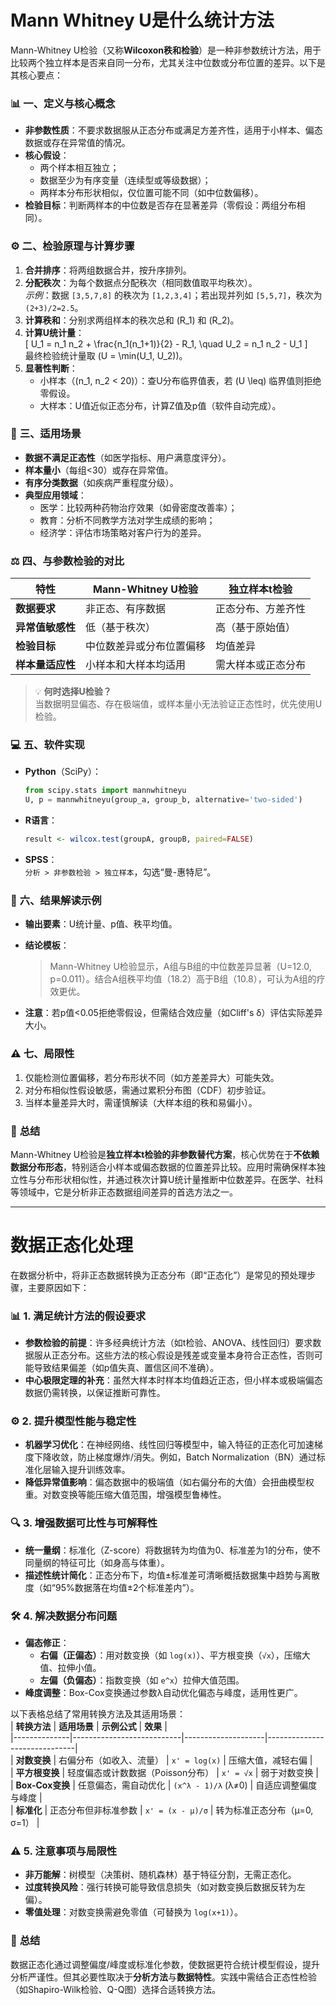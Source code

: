 # Mann Whitney U是什么统计方法

Mann-Whitney U检验（又称**Wilcoxon秩和检验**）是一种非参数统计方法，用于比较两个独立样本是否来自同一分布，尤其关注中位数或分布位置的差异。以下是其核心要点：



### 📊 **一、定义与核心概念**  
- **非参数性质**：不要求数据服从正态分布或满足方差齐性，适用于小样本、偏态数据或存在异常值的情况。  
- **核心假设**：  
  - 两个样本相互独立；  
  - 数据至少为有序变量（连续型或等级数据）；  
  - 两样本分布形状相似，仅位置可能不同（如中位数偏移）。  
- **检验目标**：判断两样本的中位数是否存在显著差异（零假设：两组分布相同）。



### ⚙️ **二、检验原理与计算步骤**  
1. **合并排序**：将两组数据合并，按升序排列。  
2. **分配秩次**：为每个数据点分配秩次（相同数值取平均秩次）。  
   *示例*：数据 `[3,5,7,8]` 的秩次为 `[1,2,3,4]`；若出现并列如 `[5,5,7]`，秩次为 `(2+3)/2=2.5`。  
3. **计算秩和**：分别求两组样本的秩次总和 \(R_1\) 和 \(R_2\)。  
4. **计算U统计量**：  
   \[
   U_1 = n_1 n_2 + \frac{n_1(n_1+1)}{2} - R_1, \quad U_2 = n_1 n_2 - U_1
   \]  
   最终检验统计量取 \(U = \min(U_1, U_2)\)。  
5. **显著性判断**：  
   - 小样本（\(n_1, n_2 < 20\)）：查U分布临界值表，若 \(U \leq\) 临界值则拒绝零假设。  
   - 大样本：U值近似正态分布，计算Z值及p值（软件自动完成）。



### 📌 **三、适用场景**  
- **数据不满足正态性**（如医学指标、用户满意度评分）。  
- **样本量小**（每组<30）或存在异常值。  
- **有序分类数据**（如疾病严重程度分级）。  
- **典型应用领域**：  
  - 医学：比较两种药物治疗效果（如骨密度改善率）；  
  - 教育：分析不同教学方法对学生成绩的影响；  
  - 经济学：评估市场策略对客户行为的差异。



### ⚖️ **四、与参数检验的对比**  
| **特性**         | **Mann-Whitney U检验**      | **独立样本t检验**          |  
|------------------|------------------------------|----------------------------|  
| **数据要求**     | 非正态、有序数据             | 正态分布、方差齐性         |  
| **异常值敏感性** | 低（基于秩次）               | 高（基于原始值）           |  
| **检验目标**     | 中位数差异或分布位置偏移     | 均值差异                   |  
| **样本量适应性** | 小样本和大样本均适用         | 需大样本或正态分布         |  

> 💡 **何时选择U检验？**  
> 当数据明显偏态、存在极端值，或样本量小无法验证正态性时，优先使用U检验。



### 💻 **五、软件实现**  
- **Python**（SciPy）：  
  ```python
  from scipy.stats import mannwhitneyu
  U, p = mannwhitneyu(group_a, group_b, alternative='two-sided')
  ```  
- **R语言**：  
  ```r
  result <- wilcox.test(groupA, groupB, paired=FALSE)  
  ```  
- **SPSS**：  
  `分析 > 非参数检验 > 独立样本`，勾选“曼-惠特尼”。  



### 📝 **六、结果解读示例**  
- **输出要素**：U统计量、p值、秩平均值。  
- **结论模板**：  
  > Mann-Whitney U检验显示，A组与B组的中位数差异显著（U=12.0, p=0.011）。结合A组秩平均值（18.2）高于B组（10.8），可认为A组的疗效更优。  

- **注意**：若p值<0.05拒绝零假设，但需结合效应量（如Cliff's δ）评估实际差异大小。



### ⚠️ **七、局限性**  
1. 仅能检测位置偏移，若分布形状不同（如方差差异大）可能失效。  
2. 对分布相似性假设敏感，需通过累积分布图（CDF）初步验证。  
3. 当样本量差异大时，需谨慎解读（大样本组的秩和易偏小）。



### 💎 **总结**  
Mann-Whitney U检验是**独立样本t检验的非参数替代方案**，核心优势在于**不依赖数据分布形态**，特别适合小样本或偏态数据的位置差异比较。应用时需确保样本独立性与分布形状相似性，并通过秩次计算U统计量推断中位数差异。在医学、社科等领域中，它是分析非正态数据组间差异的首选方法之一。

---

# 数据正态化处理

在数据分析中，将非正态数据转换为正态分布（即“正态化”）是常见的预处理步骤，主要原因如下：

### 📊 1. **满足统计方法的假设要求**  
   - **参数检验的前提**：许多经典统计方法（如t检验、ANOVA、线性回归）要求数据服从正态分布。这些方法的核心假设是残差或变量本身符合正态性，否则可能导致结果偏差（如p值失真、置信区间不准确）。  
   - **中心极限定理的补充**：虽然大样本时样本均值趋近正态，但小样本或极端偏态数据仍需转换，以保证推断可靠性。

### ⚙️ 2. **提升模型性能与稳定性**  
   - **机器学习优化**：在神经网络、线性回归等模型中，输入特征的正态化可加速梯度下降收敛，防止梯度爆炸/消失。例如，Batch Normalization（BN）通过标准化层输入提升训练效率。  
   - **降低异常值影响**：偏态数据中的极端值（如右偏分布的大值）会扭曲模型权重。对数变换等能压缩大值范围，增强模型鲁棒性。

### 🔍 3. **增强数据可比性与可解释性**  
   - **统一量纲**：标准化（Z-score）将数据转为均值为0、标准差为1的分布，使不同量纲的特征可比（如身高与体重）。  
   - **描述性统计简化**：正态分布下，均值±标准差可清晰概括数据集中趋势与离散度（如“95%数据落在均值±2个标准差内”）。

### 🛠️ 4. **解决数据分布问题**  
   - **偏态修正**：  
     - **右偏（正偏态）**：用对数变换（如 `log(x)`）、平方根变换（`√x`），压缩大值、拉伸小值。  
     - **左偏（负偏态）**：指数变换（如 `e^x`）拉伸大值范围。  
   - **峰度调整**：Box-Cox变换通过参数λ自动优化偏态与峰度，适用性更广。  

以下表格总结了常用转换方法及其适用场景：  
| **转换方法** | **适用场景**              | **示例公式**       | **效果**                     |  
|--------------|---------------------------|--------------------|------------------------------|  
| **对数变换** | 右偏分布（如收入、流量）  | `x' = log(x)`      | 压缩大值，减轻右偏           |  
| **平方根变换** | 轻度偏态或计数数据（Poisson分布） | `x' = √x`        | 弱于对数变换                 |  
| **Box-Cox变换** | 任意偏态，需自动优化      | `(x^λ - 1)/λ` (λ≠0) | 自适应调整偏度与峰度         |  
| **标准化**   | 正态分布但非标准参数      | `x' = (x - μ)/σ`   | 转为标准正态分布（μ=0, σ=1） |  

### ⚠️ 5. **注意事项与局限性**  
   - **非万能解**：树模型（决策树、随机森林）基于特征分割，无需正态化。  
   - **过度转换风险**：强行转换可能导致信息损失（如对数变换后数据反转为左偏）。  
   - **零值处理**：对数变换需避免零值（可替换为 `log(x+1)`）。  

### 💎 **总结**  
数据正态化通过调整偏度/峰度或标准化参数，使数据更符合统计模型假设，提升分析严谨性。但其必要性取决于**分析方法**与**数据特性**。实践中需结合正态性检验（如Shapiro-Wilk检验、Q-Q图）选择合适转换方法。



